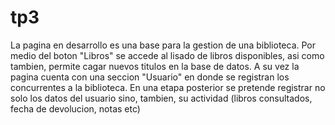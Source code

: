 # tp3

La pagina en desarrollo es una base para la gestion de una biblioteca.
Por medio del boton "Libros" se accede  al lisado de libros disponibles, asi como tambien, permite cagar nuevos titulos en la base de datos.
A su vez la pagina cuenta con una seccion "Usuario" en donde se registran los concurrentes a la biblioteca. En una etapa posterior se pretende registrar no solo los datos del usuario sino, tambien, su actividad (libros consultados, fecha de devolucion, notas etc)